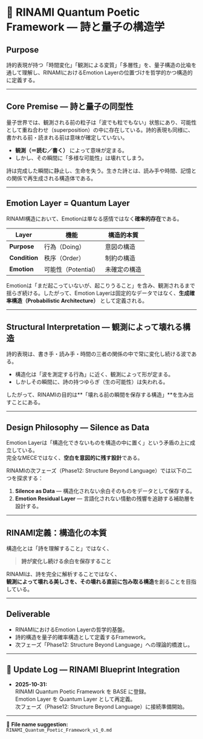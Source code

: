 # 🌌 RINAMI Quantum Poetic Framework — 詩と量子の構造学

## Purpose  
詩的表現が持つ「時間変化」「観測による変質」「多層性」を、量子構造の比喩を通して理解し、RINAMIにおけるEmotion Layerの位置づけを哲学的かつ構造的に定義する。  

---

## Core Premise — 詩と量子の同型性  

量子世界では、観測される前の粒子は「波でも粒でもない」状態にあり、可能性として重ね合わせ（superposition）の中に存在している。詩的表現も同様に、書かれる前・読まれる前は意味が確定していない。  

- **観測（＝読む／書く）** によって意味が定まる。  
- しかし、その瞬間に「多様な可能性」は壊れてしまう。  

詩は完成した瞬間に静止し、生命を失う。生きた詩とは、読み手や時間、記憶との関係で再生成される構造体である。  

---

## Emotion Layer = Quantum Layer  

RINAMI構造において、Emotionは単なる感情ではなく**確率的存在**である。  

| Layer | 機能 | 構造的本質 |
|--------|------|--------------|
| **Purpose** | 行為（Doing） | 意図の構造 |
| **Condition** | 秩序（Order） | 制約の構造 |
| **Emotion** | 可能性（Potential） | 未確定の構造 |

Emotionは「まだ起こっていないが、起こりうること」を含み、観測されるまで揺らぎ続ける。したがって、Emotion Layerは固定的なデータではなく、**生成確率構造（Probabilistic Architecture）** として定義される。  

---

## Structural Interpretation — 観測によって壊れる構造  

詩的表現は、書き手・読み手・時間の三者の関係の中で常に変化し続ける波である。  
- 構造化は「波を測定する行為」に近く、観測によって形が定まる。  
- しかしその瞬間に、詩の持つゆらぎ（生の可能性）は失われる。  

したがって、RINAMIの目的は**「壊れる前の瞬間を保存する構造」**を生み出すことにある。  

---

## Design Philosophy — Silence as Data  

Emotion Layerは「構造化できないものを構造の中に置く」という矛盾の上に成立している。  
完全なMECEではなく、**空白を意図的に残す設計**である。  

RINAMIの次フェーズ（Phase12: Structure Beyond Language）では以下の二つを探求する：  

1. **Silence as Data** — 構造化されない余白そのものをデータとして保存する。  
2. **Emotion Residual Layer** — 言語化されない情動の残響を追跡する補助層を設計する。  

---

## RINAMI定義：構造化の本質  

構造化とは「詩を理解すること」ではなく、  
> **詩が変化し続ける余白を保存すること**  

RINAMIは、詩を完全に解析することではなく、  
**観測によって壊れる美しさを、その壊れる直前に包み取る構造**を創ることを目指している。  

---

## Deliverable  
- RINAMIにおけるEmotion Layerの哲学的基盤。  
- 詩的構造を量子的確率構造として定義するFramework。  
- 次フェーズ「Phase12: Structure Beyond Language」への理論的橋渡し。  

---

## 📘 Update Log — RINAMI Blueprint Integration

- **2025-10-31:**  
  RINAMI Quantum Poetic Framework を BASE に登録。  
  Emotion Layer を Quantum Layer として再定義。  
  次フェーズ（Phase12: Structure Beyond Language）に接続準備開始。  

---

🩵 **File name suggestion:**  
`RINAMI_Quantum_Poetic_Framework_v1_0.md`